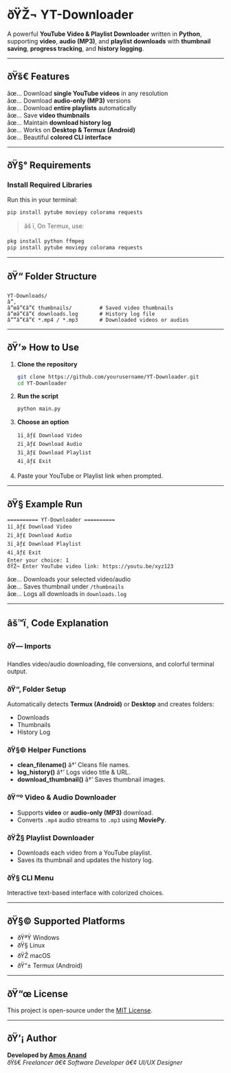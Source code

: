 
# ðŸŽ¬ YT-Downloader

A powerful **YouTube Video & Playlist Downloader** written in **Python**, supporting **video**, **audio (MP3)**, and **playlist downloads** with **thumbnail saving**, **progress tracking**, and **history logging**.

---

## ðŸš€ Features
âœ… Download **single YouTube videos** in any resolution  
âœ… Download **audio-only (MP3)** versions  
âœ… Download **entire playlists** automatically  
âœ… Save **video thumbnails**  
âœ… Maintain **download history log**  
âœ… Works on **Desktop & Termux (Android)**  
âœ… Beautiful **colored CLI interface**

---

## ðŸ§° Requirements

### Install Required Libraries
Run this in your terminal:
```bash
pip install pytube moviepy colorama requests
```

> âš ï¸ On Termux, use:
```bash
pkg install python ffmpeg
pip install pytube moviepy colorama requests
```

---

## ðŸ“ Folder Structure

```
YT-Downloads/
â”‚
â”œâ”€â”€ thumbnails/         # Saved video thumbnails
â”œâ”€â”€ downloads.log       # History log file
â””â”€â”€ *.mp4 / *.mp3       # Downloaded videos or audios
```

---

## ðŸ’» How to Use

1. **Clone the repository**
   ```bash
   git clone https://github.com/yourusername/YT-Downloader.git
   cd YT-Downloader
   ```

2. **Run the script**
   ```bash
   python main.py
   ```

3. **Choose an option**
   ```
   1ï¸âƒ£ Download Video
   2ï¸âƒ£ Download Audio
   3ï¸âƒ£ Download Playlist
   4ï¸âƒ£ Exit
   ```

4. Paste your YouTube or Playlist link when prompted.

---

## ðŸ§  Example Run

```
========== YT-Downloader ==========
1ï¸âƒ£ Download Video
2ï¸âƒ£ Download Audio
3ï¸âƒ£ Download Playlist
4ï¸âƒ£ Exit
Enter your choice: 1
ðŸŽ¬ Enter YouTube video link: https://youtu.be/xyz123
```

âœ… Downloads your selected video/audio  
âœ… Saves thumbnail under `/thumbnails`  
âœ… Logs all downloads in `downloads.log`

---

## âš™ï¸ Code Explanation

### ðŸ— Imports
Handles video/audio downloading, file conversions, and colorful terminal output.

### ðŸ“‚ Folder Setup
Automatically detects **Termux (Android)** or **Desktop** and creates folders:
- Downloads
- Thumbnails
- History Log

### ðŸ§© Helper Functions
- **clean_filename()** â†’ Cleans file names.  
- **log_history()** â†’ Logs video title & URL.  
- **download_thumbnail()** â†’ Saves thumbnail images.

### ðŸ“º Video & Audio Downloader
- Supports **video** or **audio-only (MP3)** download.
- Converts `.mp4` audio streams to `.mp3` using **MoviePy**.

### ðŸŽ§ Playlist Downloader
- Downloads each video from a YouTube playlist.  
- Saves its thumbnail and updates the history log.

### ðŸ§­ CLI Menu
Interactive text-based interface with colorized choices.

---

## ðŸ§© Supported Platforms
- ðŸªŸ Windows  
- ðŸ§ Linux  
- ðŸŽ macOS  
- ðŸ“± Termux (Android)

---

## ðŸ“œ License
This project is open-source under the [MIT License](LICENSE).

---

## ðŸ’¡ Author
**Developed by [Amos Anand](https://github.com/BuiltByAmos-1801)**  
ðŸš€ _Freelancer â€¢ Software Developer â€¢ UI/UX Designer_
